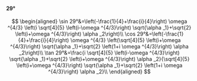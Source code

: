 #### 29°

$$
\begin{aligned}
\sin 29°&=\left(-\frac{1}{4}+\frac{i}{4}\right) \omega ^{4/3} \left(i \sqrt[4]{5} \left(i-\omega ^{4/3}\right) \sqrt{\alpha _1}+\sqrt{2} \left(i+\omega ^{4/3}\right)
\alpha _2\right)\\
\cos 29°&=\left(-\frac{1}{4}+\frac{i}{4}\right) \omega ^{4/3} \left(\sqrt[4]{5} \left(i+\omega ^{4/3}\right) \sqrt{\alpha _1}+\sqrt{2} \left(1+i \omega ^{4/3}\right)
\alpha _2\right)\\
\tan 29°&=\frac{i \sqrt[4]{5} \left(i-\omega ^{4/3}\right) \sqrt{\alpha _1}+\sqrt{2} \left(i+\omega ^{4/3}\right) \alpha _2}{\sqrt[4]{5} \left(i+\omega ^{4/3}\right)
\sqrt{\alpha _1}+\sqrt{2} \left(1+i \omega ^{4/3}\right) \alpha _2}\\
\end{aligned}
$$


